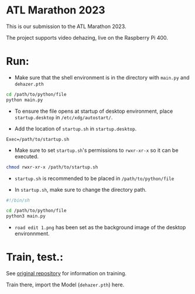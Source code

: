 # ATL Marathon 2023
This is our submission to the ATL Marathon 2023.

The project supports video dehazing, live on the Raspberry Pi 400.

# Run:
* Make sure that the shell environment is in the directory with `main.py` and `dehazer.pth`
```sh
cd /path/to/python/file
python main.py
```

* To ensure the file opens at startup of desktop environment, place `startup.desktop` in `/etc/xdg/autostart/`.

* Add the location of `startup.sh` in `startup.desktop`.
```.desktop
Exec=/path/to/startup.sh
```

* Make sure to set `startup.sh`'s permissions to `rwxr-xr-x` so it can be executed. 
```sh
chmod rwxr-xr-x /path/to/startup.sh
```

* `startup.sh` is recommended to be placed in `/path/to/python/file`

* In `startup.sh`, make sure to change the directory path.
```sh
#!/bin/sh

cd /path/to/python/file
python3 main.py
```

* `road edit 1.png` has been set as the background image of the desktop environnment.


# Train, test.:
See [original repository](https://github.com/MayankSingal/PyTorch-Image-Dehazing) for information on training.

Train there, import the Model (`dehazer.pth`) here.
